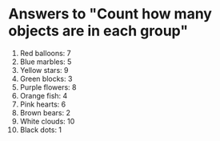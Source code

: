 # Answers to "Count how many objects are in each group"

1. Red balloons: 7
2. Blue marbles: 5
3. Yellow stars: 9
4. Green blocks: 3
5. Purple flowers: 8
6. Orange fish: 4
7. Pink hearts: 6
8. Brown bears: 2
9. White clouds: 10
10. Black dots: 1